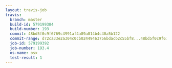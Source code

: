 ```yaml
---
layout: travis-job
travis:
  branch: master
  build-id: 579199384
  build-number: 193
  commit: 48bd5f0c9f6769c4991af4a89a814b4c40a5b122
  commit-range: d72ca33e2a304c0cb02449463756bdacb2c55bf8...48bd5f0c9f6769c4991af4a89a814b4c40a5b122
  job-id: 579199392
  job-number: 193.4
  os-name: osx
  test-result: 1
---
```


